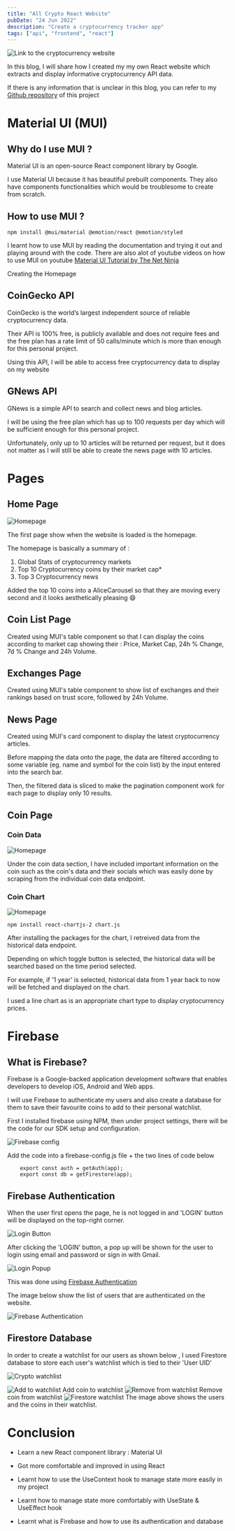 ```yaml
---
title: "All Crypto React Website"
pubDate: "24 Jun 2022"
description: "Create a cryptocurrency tracker app"
tags: ["api", "frontend", "react"]
---
```


![Link to the cryptocurrency website](./crypto-list.png)

In this blog, I will share how I created my my own React website which extracts and display informative cryptocurrency API data.

If there is any information that is unclear in this blog, you can refer to my [Github repository](https://github.com/aloysiustanrs/all-crypto-react-website) of this project

# Material UI (MUI)

## Why do I use MUI ?

Material UI is an open-source React component library by Google.

I use Material UI because it has beautiful prebuilt components. They also have components functionalities which would be troublesome to create from scratch.

## How to use MUI ?

```
npm install @mui/material @emotion/react @emotion/styled
```

I learnt how to use MUI by reading the documentation and trying it out and playing around with the code. There are also alot of youtube videos on how to use MUI on youtube [Material UI Tutorial by The Net Ninja](https://www.youtube.com/playlist?list=PL4cUxeGkcC9gjxLvV4VEkZ6H6H4yWuS58)

Creating the Homepage

## CoinGecko API

CoinGecko is the world’s largest independent source of reliable cryptocurrency data.

Their API is 100% free, is publicly available and does not require fees and the free plan has a rate limit of 50 calls/minute which is more than enough for this personal project.

Using this API, I will be able to access free cryptocurrency data to display on my website

## GNews API

GNews is a simple API to search and collect news and blog articles.

I will be using the free plan which has up to 100 requests per day which will be sufficient enough for this personal project.

Unfortunately, only up to 10 articles will be returned per request, but it does not matter as I will still be able to create the news page with 10 articles.

# Pages

## Home Page

![Homepage](./home-page.png)

The first page show when the website is loaded is the homepage.

The homepage is basically a summary of :

1. Global Stats of cryptocurrency markets
2. Top 10 Cryptocurrency coins by their market cap\*
3. Top 3 Cryptocurrency news

Added the top 10 coins into a AliceCarousel so that they are moving every second and it looks aesthetically pleasing 😄

## Coin List Page

Created using MUI's table component so that I can display the coins according to market cap showing their : Price, Market Cap, 24h % Change, 7d % Change and 24h Volume.

## Exchanges Page

Created using MUI's table component to show list of exchanges and their rankings based on trust score, followed by 24h Volume.

## News Page

Created using MUI's card component to display the latest cryptocurrency articles.

Before mapping the data onto the page, the data are filtered according to some variable (eg. name and symbol for the coin list) by the input entered into the search bar.

Then, the filtered data is sliced to make the pagination component work for each page to display only 10 results.

## Coin Page

### Coin Data

![Homepage](./coin-data.png)

Under the coin data section, I have included important information on the coin such as the coin's data and their socials which was easily done by scraping from the individual coin data endpoint.

### Coin Chart

![Homepage](./home-page.png)

```
npm install react-chartjs-2 chart.js
```

After installing the packages for the chart, I retreived data from the historical data endpoint.

Depending on which toggle button is selected, the historical data will be searched based on the time period selected.

For example, if '1 year' is selected, historical data from 1 year back to now will be fetched and displayed on the chart.

I used a line chart as is an appropriate chart type to display cryptocurrency prices.

# Firebase

## What is Firebase?

Firebase is a Google-backed application development software that enables developers to develop iOS, Android and Web apps.

I will use Firebase to authenticate my users and also create a database for them to save their favourite coins to add to their personal watchlist.

First I installed firebase using NPM, then under project settings, there will be the code for our SDK setup and configuration.

![Firebase config](./firebase-config.png)

Add the code into a firebase-config.js file + the two lines of code below

```
    export const auth = getAuth(app);
    export const db = getFirestore(app);
```

## Firebase Authentication

When the user first opens the page, he is not logged in and 'LOGIN' button will be displayed on the top-right corner.

![Login Button](./login-button.png)

After clicking the 'LOGIN' button, a pop up will be shown for the user to login using email and password or sign in with Gmail.

![Login Popup](./login-popup.png)

This was done using [Firebase Authentication](https://firebase.google.com/docs/auth/web/start)

The image below show the list of users that are authenticated on the website.

![Firebase Authentication](./firebase-authentication.png)

## Firestore Database

In order to create a watchlist for our users as shown below , I used Firestore database to store each user's watchlist which is tied to their 'User UID'

![Crypto watchlist](./crypto-watchlist.png)

![Add to watchlist](./add-to-watchlist.png)
Add coin to watchlist
![Remove from watchlist](./remove-from-watchlist.png)
Remove coin from watchlist
![Firestore watchlist](./firestore-database.png)
The image above shows the users and the coins in their watchlist.

# Conclusion

- Learn a new React component library : Material UI

- Got more comfortable and improved in using React

- Learnt how to use the UseContext hook to manage state more easily in my project

- Learnt how to manage state more comfortably with UseState & UseEffect hook

- Learnt what is Firebase and how to use its authentication and database
